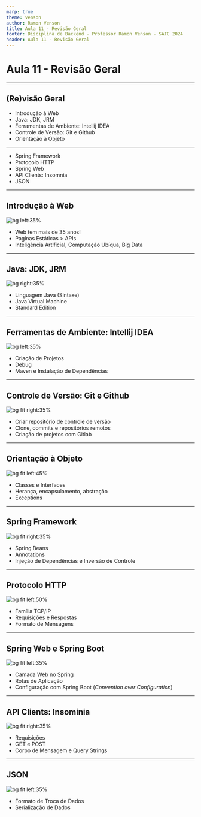 ```yaml
---
marp: true
theme: venson
author: Ramon Venson
title: Aula 11 - Revisão Geral
footer: Disciplina de Backend - Professor Ramon Venson - SATC 2024
header: Aula 11 - Revisão Geral
---
```


<!-- 
_class: lead
-->

# Aula 11 - Revisão Geral

---

<!--
paginate: true
class: normal
-->

## (Re)visão Geral

- Introdução à Web
- Java: JDK, JRM
- Ferramentas de Ambiente: Intellij IDEA
- Controle de Versão: Git e Github
- Orientação à Objeto

---

- Spring Framework
- Protocolo HTTP
- Spring Web
- API Clients: Insomnia
- JSON

---

## Introdução à Web

![bg left:35%](https://cdn.britannica.com/94/123894-050-53EC378E/Tim-Berners-Lee-2005.jpg)

- Web tem mais de 35 anos!
- Paginas Estáticas > APIs
- Inteligência Artificial, Computação Ubíqua, Big Data

---

## Java: JDK, JRM

![bg right:35%](https://itforum.com.br/wp-content/uploads/2020/08/James-Gosling-criador-do-Java-sobre-carreira-Low-Code-e-futuro-da-linguagem-1.jpg)

- Linguagem Java (Sintaxe)
- Java Virtual Machine
- Standard Edition

---

## Ferramentas de Ambiente: Intellij IDEA

![bg left:35%](https://www.jetbrains.com/idea/download/screenshots/download.png)

- Criação de Projetos
- Debug
- Maven e Instalação de Dependências

---

## Controle de Versão: Git e Github

![bg fit right:35%](https://miro.medium.com/v2/resize:fit:1372/0*IAKT0NlYhgkieeml.png)

- Criar repositório de controle de versão
- Clone, commits e repositórios remotos
- Criação de projetos com Gitlab

---

## Orientação à Objeto

![bg fit left:45%](https://as1.ftcdn.net/v2/jpg/04/82/41/76/1000_F_482417602_F4qMc75cVZgs0iRI4W8iibBzL0Y0aJLN.jpg)

- Classes e Interfaces
- Herança, encapsulamento, abstração
- Exceptions

---

## Spring Framework

![bg fit right:35%](https://cdn.awsli.com.br/300x300/608/608801/produto/25913958/caneca-spring-framework-03304a2c.jpg)

- Spring Beans
- Annotations
- Injeção de Dependências e Inversão de Controle

---

## Protocolo HTTP

![bg fit left:50%](https://documentation.help/DogeTool-HTTP-Requests-vt/http_requestmessageexample.png)

- Família TCP/IP
- Requisições e Respostas
- Formato de Mensagens

---

## Spring Web e Spring Boot

![bg fit left:35%](https://gauthier-cassany.com/images/post/spring-boot-hibernate-search/thumbnail.png)

- Camada Web no Spring
- Rotas de Aplicação
- Configuração com Spring Boot (*Convention over Configuration*)

---

## API Clients: Insominia

![bg fit right:35%](https://res.cloudinary.com/practicaldev/image/fetch/s--DOUqMoFp--/c_imagga_scale,f_auto,fl_progressive,h_900,q_auto,w_1600/https://thepracticaldev.s3.amazonaws.com/i/n5yv5ej6i2ztqgh9s63e.png)

- Requisições
- GET e POST
- Corpo de Mensagem e Query Strings

---

## JSON

![bg fit left:35%](https://www.researchgate.net/profile/Renato-Gomes-Marcacini/publication/340870687/figure/fig4/AS:883497937940481@1587653731914/Figura-10-Exemplo-de-estrutura-de-um-arquivo-JSON.ppm)

- Formato de Troca de Dados
- Serialização de Dados